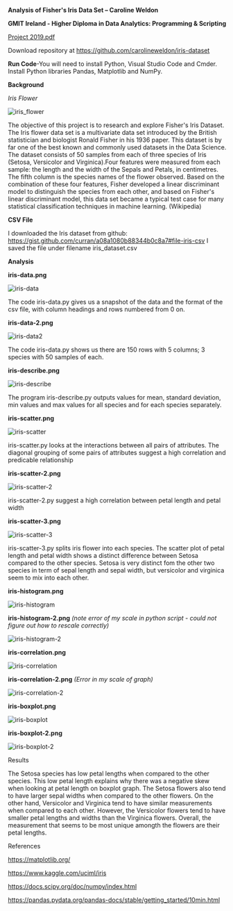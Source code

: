 **Analysis of Fisher's Iris Data Set – Caroline Weldon** 

**GMIT Ireland - Higher Diploma in Data Analytics: Programming & Scripting**


[Project 2019.pdf](https://github.com/carolineweldon/iris-dataset/files/3120707/Project.2019.pdf)


Download repository at  https://github.com/carolineweldon/iris-dataset 

**Run Code**-You will need to install Python, Visual Studio Code and Cmder.
Install Python libraries Pandas, Matplotlib and NumPy.


**Background**

*Iris Flower* 


![iris_flower](https://user-images.githubusercontent.com/47527906/56797984-d8a3fc80-680d-11e9-9090-764aed565f00.jpg)

The objective of this project is to research and explore Fisher's Iris Dataset. The Iris flower data set is a multivariate data set 
introduced by the British statistician and biologist Ronald Fisher in his 1936 paper. This dataset is by far one of the best known and
commonly used datasets in the Data Science. The dataset consists of 50 samples from each of three species of Iris (Setosa, Versicolor 
and Virginica).Four features were measured from each sample: the length and the width of the Sepals and Petals, in centimetres. The 
fifth column is the species names of the flower observed. Based on the combination of these four features, Fisher developed a linear 
discriminant model to distinguish the species from each other, and based on Fisher's linear discriminant model, this data set became a 
typical test case for many statistical classification techniques in machine learning. (Wikipedia)  

**CSV File**

I downloaded the Iris dataset from github: https://gist.github.com/curran/a08a1080b88344b0c8a7#file-iris-csv 
I saved the file under filename iris_dataset.csv


**Analysis** 

**iris-data.png**


![iris-data](https://user-images.githubusercontent.com/47527906/56681090-78537480-66c0-11e9-8668-d0b12069c1c7.PNG)

The code iris-data.py gives us a snapshot of the data and the format of the csv file, with column headings and rows numbered from 0 on.

**iris-data-2.png**

![iris-data2](https://user-images.githubusercontent.com/47527906/56681485-47c00a80-66c1-11e9-83b0-02999394eaae.PNG)

The code iris-data.py shows us there are 150 rows with 5 columns; 3 species with 50 samples of each.

**iris-describe.png**


![iris-describe](https://user-images.githubusercontent.com/47527906/56682540-a7b7b080-66c3-11e9-9e29-19078387669f.PNG)


The program iris-describe.py outputs values for mean, standard deviation, min values and max values for all species and for each species 
separately. 

**iris-scatter.png** 

![iris-scatter](https://user-images.githubusercontent.com/47527906/56682788-33c9d800-66c4-11e9-942f-558ae0ea60ee.png)

iris-scatter.py looks at the interactions between all pairs of attributes. The diagonal grouping of some pairs of attributes suggest a high correlation and  predicable relationship

**iris-scatter-2.png**

![iris-scatter-2](https://user-images.githubusercontent.com/47527906/56683271-11848a00-66c5-11e9-9344-d7170ef05581.png)

iris-scatter-2.py suggest a high correlation between petal length and petal width 

**iris-scatter-3.png**


![iris-scatter-3](https://user-images.githubusercontent.com/47527906/56683494-92dc1c80-66c5-11e9-970e-ee392320297a.png)

iris-scatter-3.py splits iris flower into each species. The scatter plot of petal length and petal width shows a distinct difference 
between Setosa compared to the other species. Setosa is very distinct fom the other two species in term of sepal length and sepal width, but versicolor and virginica seem to mix into each other.

**iris-histogram.png**

![iris-histogram](https://user-images.githubusercontent.com/47527906/56798208-43553800-680e-11e9-9b85-045bf684e28a.png)

**iris-histogram-2.png** *(note error of my scale in python script - could not figure out how to rescale correctly)*

![iris-histogram-2](https://user-images.githubusercontent.com/47527906/56798706-3a189b00-680f-11e9-99ea-48340e7fb3e2.png)



**iris-correlation.png**


![iris-correlation](https://user-images.githubusercontent.com/47527906/56798576-ec039780-680e-11e9-8fbc-1e8265ec1025.PNG)

**iris-correlation-2.png** *(Error in my scale of graph)*


![iris-correlation-2](https://user-images.githubusercontent.com/47527906/56798788-68967600-680f-11e9-835c-526f9744791c.png)

**iris-boxplot.png**

![iris-boxplot](https://user-images.githubusercontent.com/47527906/56798882-a398a980-680f-11e9-8553-cab0d95a2854.png)

**iris-boxplot-2.png**


![iris-boxplot-2](https://user-images.githubusercontent.com/47527906/56798999-e2c6fa80-680f-11e9-8897-9dc326a0a88b.png)













Results 

The Setosa species has low petal lengths when compared to the other species. This low petal length explains why there was a negative
skew when looking at petal length on boxplot graph. The Setosa flowers also tend to have larger sepal widths when compared to the other 
flowers. On the other hand, Versicolor and Virginica tend to have similar measurements when compared to each other. However, the 
Versicolor flowers tend to have smaller petal lengths and widths than the Virginica flowers. Overall, the measurement that seems to be 
most unique amongth the flowers are their petal lengths. 

References 

https://matplotlib.org/

https://www.kaggle.com/uciml/iris

https://docs.scipy.org/doc/numpy/index.html

https://pandas.pydata.org/pandas-docs/stable/getting_started/10min.html

 

